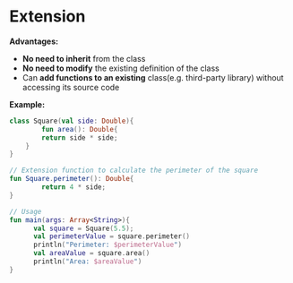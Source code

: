 # Extension

**Advantages:**

- **No need to inherit** from the class
- **No need to modify** the existing definition of the class
- Can **add functions to an existing** class(e.g. third-party library) without accessing its source code

**Example:**

```kotlin
class Square(val side: Double){
        fun area(): Double{
        return side * side;
    }
}

// Extension function to calculate the perimeter of the square
fun Square.perimeter(): Double{
        return 4 * side;
}

// Usage
fun main(args: Array<String>){
      val square = Square(5.5);
      val perimeterValue = square.perimeter()
      println("Perimeter: $perimeterValue")
      val areaValue = square.area()
      println("Area: $areaValue")
}
```